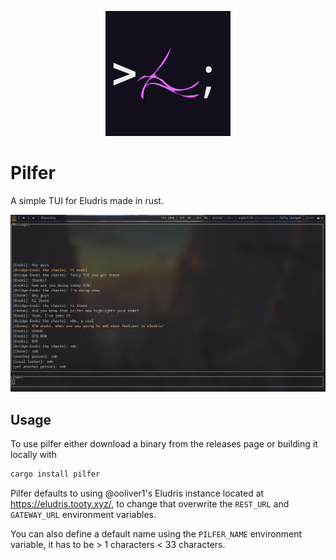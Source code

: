 <p align="center"><img width="200px" alt="pilfer logo" src="https://github.com/eludris/pilfer/blob/main/assets/pilfer.png" /></p>

# Pilfer

A simple TUI for Eludris made in rust.

![An image of pilfer in action](https://github.com/eludris/pilfer/blob/main/assets/pilfer-preview.png)

## Usage

To use pilfer either download a binary from the releases page or building it
locally with

```sh
cargo install pilfer
```

Pilfer defaults to using @ooliver1's Eludris instance located at <https://eludris.tooty.xyz/>,
to change that overwrite the `REST_URL` and `GATEWAY_URL` environment variables.

You can also define a default name using the `PILFER_NAME` environment variable,
it has to be > 1 characters < 33 characters.

